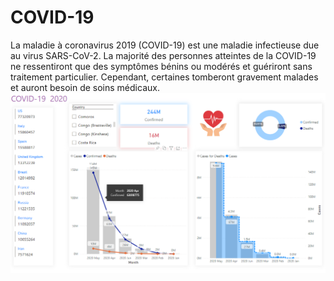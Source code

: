 # COVID-19
La maladie à coronavirus 2019 (COVID-19) est une maladie infectieuse due au virus SARS-CoV-2.
La majorité des personnes atteintes de la COVID-19 ne ressentiront que des symptômes bénins ou modérés et guériront sans traitement particulier. Cependant, certaines tomberont gravement malades et auront besoin de soins médicaux.
 ![ML Lifecycle](./images/IM1.png)
